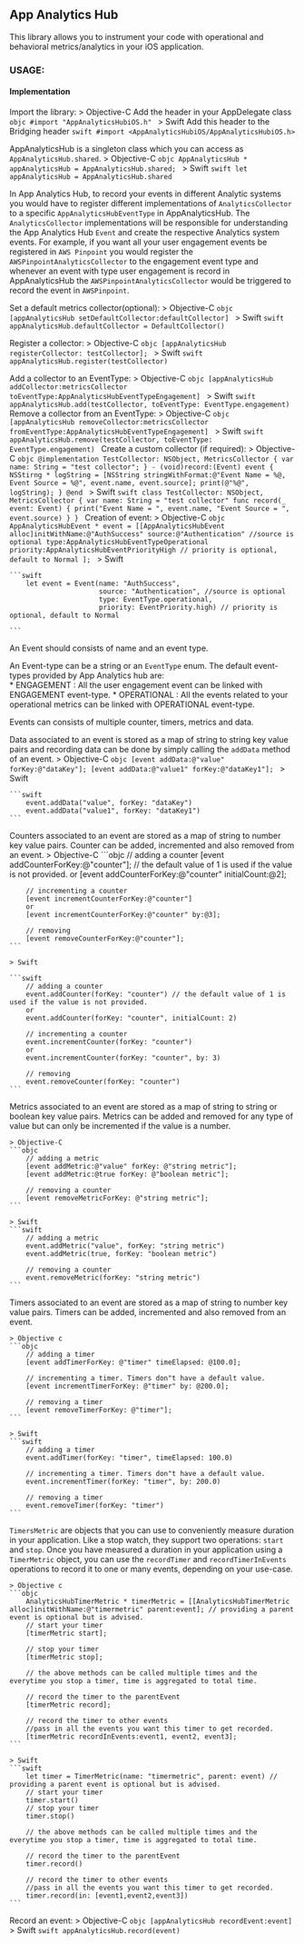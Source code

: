 ## App Analytics Hub

This library allows you to instrument your code with operational and behavioral metrics/analytics in your 
iOS application.

### USAGE:

#### Implementation

Import the library:
    > Objective-C
    Add the header in your AppDelegate class
    ```objc
        #import "AppAnalyticsHubiOS.h"
    ```
    > Swift
    Add this header to the Bridging header
    ```swift
       #import <AppAnalyticsHubiOS/AppAnalyticsHubiOS.h>
    ```

AppAnalyticsHub is a singleton class which you can access as `AppAnalyticsHub.shared`.
    > Objective-C
    ```objc
        AppAnalyticsHub * appAnalyticsHub = AppAnalyticsHub.shared;
    ```
    > Swift
    ```swift
        let appAnalyticsHub = AppAnalyticsHub.shared
    ```

In App Analytics Hub, to record your events in different Analytic systems you would have to register 
different implementations of `AnalyticsCollector` to a specific `AppAnalyticsHubEventType` in AppAnalyticsHub. The 
`AnalyticsCollector` implementations will be responsible for understanding the App Analytics Hub 
`Event` and create the respective Analytics system events. For example, if you want all your user 
engagement events be registered in `AWS Pinpoint` you would register the `AWSPinpointAnalyticsCollector` 
to the engagement event type and whenever an event with type user engagement is record in AppAnalyticsHub 
the `AWSPinpointAnalyticsCollector` would be triggered to record the event in `AWSPinpoint`.

Set a default metrics collector(optional):
    > Objective-C
      ```objc
        [appAnalyticsHub setDefaultCollector:defaultCollector]
    ```
    > Swift
      ```swift
        appAnalyticsHub.defaultCollector = DefaultCollector()
    ```

Register a collector:
    > Objective-C
      ```objc
        [appAnalyticsHub registerCollector: testCollector];
    ```
    > Swift
    ```swift
        appAnalyticsHub.register(testCollector)
    ```

Add a collector to an EventType:
    > Objective-C
    ```objc
        [appAnalyticsHub addCollector:metricsCollector toEventType:AppAnalyticsHubEventTypeEngagement]
    ```
    > Swift
    ```swift
        appAnalyticsHub.add(testCollector, toEventType: EventType.engagement)
    ```
Remove a collector from an EventType:
    > Objective-C
    ```objc
        [appAnalyticsHub removeCollector:metricsCollector fromEventType:AppAnalyticsHubEventTypeEngagement]
    ```
    > Swift
    ```swift
        appAnalyticsHub.remove(testCollector, toEventType: EventType.engagement)
    ```
Create a custom collector (if required):
    > Objective-C
        ```objc
            @implementation TestCollector: NSObject, MetricsCollector {
                var name: String = "test collector";
            }
        - (void)record:(Event) event {
                NSStirng * logString = [NSString stringWithFormat:@"Event Name = %@,  Event Source = %@", event.name, event.source];
                print(@"%@", logString);
         }
        @end
    ```
    > Swift
    ```swift
        class TestCollector: NSObject, MetricsCollector {
            var name: String = "test collector"
            func record(_ event: Event) {
                print("Event Name = ", event.name, "Event Source = ", event.source)
            }
        }
    ```
Creation of event:
    > Objective-C
    ```objc
        AppAnalyticsHubEvent * event = [[AppAnalyticsHubEvent alloc]initWithName:@"AuthSuccess"
                                                                          source:@"Authentication" //source is optional
                                                                            type:AppAnalyticsHubEventTypeOperational
                                                                        priority:AppAnalyticsHubEventPriorityHigh // priority is optional, default to Normal
                                                                    ];
    ```
    > Swift

    ```swift
        let event = Event(name: "AuthSuccess",
                          source: "Authentication", //source is optional
                          type: EventType.operational,
                          priority: EventPriority.high) // priority is optional, default to Normal

    ```
   
An Event should consists of name and an event type.

An Event-type can be a string or an `EventType` enum. The default event-types provided by App Analytics hub are:    
    * ENGAGEMENT : All the user engagement event can be linked with ENGAGEMENT event-type.
    * OPERATIONAL : All the events related to your operational metrics can be linked with OPERATIONAL event-type.

Events can consists of multiple counter, timers, metrics and data.

Data associated to an event is stored as a map of string to string key value pairs and recording data can be done by simply calling the `addData` method of an event.
    > Objective-C
    ```objc
        [event addData:@"value" forKey:@"dataKey"];
        [event addData:@"value1" forKey:@"dataKey1"];
    ```
    > Swift

    ```swift
        event.addData("value", forKey: "dataKey")
        event.addData("value1", forKey: "dataKey1")
    ```

Counters associated to an event are stored as a map of string to number key value pairs. Counter can be added, incremented and also removed from an event.
    > Objective-C
    ```objc
            // adding a counter
            [event addCounterForKey:@"counter"]; // the default value of 1 is used if the value is not provided.
            or
            [event addCounterForKey:@"counter" initialCount:@2];
            
        // incrementing a counter
        [event incrementCounterForKey:@"counter"]
        or 
        [event incrementCounterForKey:@"counter" by:@3];
        
        // removing 
        [event removeCounterForKey:@"counter"];
    ```
    
    > Swift

    ```swift
        // adding a counter
        event.addCounter(forKey: "counter") // the default value of 1 is used if the value is not provided.
        or
        event.addCounter(forKey: "counter", initialCount: 2)
        
        // incrementing a counter
        event.incrementCounter(forKey: "counter")
        or 
        event.incrementCounter(forKey: "counter", by: 3)
        
        // removing 
        event.removeCounter(forKey: "counter")
    ```

Metrics associated to an event are stored as a map of string to string or boolean key value pairs. 
Metrics can be added and removed for any type of value but can only be incremented if the value
is a number.

    > Objective-C
    ```objc
        // adding a metric
        [event addMetric:@"value" forKey: @"string metric"];
        [event addMetric:@true forKey: @"boolean metric"];
        
        // removing a counter
        [event removeMetricForKey: @"string metric"];
    ```
    
    > Swift
    ```swift
        // adding a metric
        event.addMetric("value", forKey: "string metric")
        event.addMetric(true, forKey: "boolean metric")
        
        // removing a counter
        event.removeMetric(forKey: "string metric")
    ```

Timers associated to an event are stored as a map of string to number key value pairs. Timers can
be added, incremented and also removed from an event.

    > Objective c
    ```objc
        // adding a timer
        [event addTimerForKey: @"timer" timeElapsed: @100.0];
    
        // incrementing a timer. Timers don"t have a default value.
        [event incrementTimerForKey: @"timer" by: @200.0];
    
        // removing a timer
        [event removeTimerForKey: @"timer"];
    ```
    
    > Swift
    ```swift
        // adding a timer
        event.addTimer(forKey: "timer", timeElapsed: 100.0)
    
        // incrementing a timer. Timers don"t have a default value.
        event.incrementTimer(forKey: "timer", by: 200.0)
    
        // removing a timer
        event.removeTimer(forKey: "timer")
    ```

`TimersMetric` are objects that you can use to conveniently measure duration in your application. Like 
a stop watch, they support two operations: `start` and `stop`. Once you have measured a duration in 
your application using a `TimerMetric` object, you can use the `recordTimer` and `recordTimerInEvents` 
operations to record it to one or many events, depending on your use-case.

    > Objective c
    ```objc
        AnalyticsHubTimerMetric * timerMetric = [[AnalyticsHubTimerMetric alloc]initWithName:@"timermetric" parent:event]; // providing a parent event is optional but is advised.
        // start your timer
        [timerMetric start];
    
        // stop your timer
        [timerMetric stop];
    
        // the above methods can be called multiple times and the everytime you stop a timer, time is aggregated to total time.
    
        // record the timer to the parentEvent
        [timerMetric record];
    
        // record the timer to other events
        //pass in all the events you want this timer to get recorded.
        [timerMetric recordInEvents:event1, event2, event3];
    ```

    > Swift
    ```swift
        let timer = TimerMetric(name: "timermetric", parent: event) // providing a parent event is optional but is advised.
        // start your timer
        timer.start()
        // stop your timer
        timer.stop()
    
        // the above methods can be called multiple times and the everytime you stop a timer, time is aggregated to total time.
    
        // record the timer to the parentEvent
        timer.record()
    
        // record the timer to other events
        //pass in all the events you want this timer to get recorded.
        timer.record(in: [event1,event2,event3])
    ```

Record an event:
    > Objective-C
    ```objc
        [appAnalyticsHub recordEvent:event]
    ```
    > Swift
    ```swift
        appAnalyticsHub.record(event)
    ```
 
